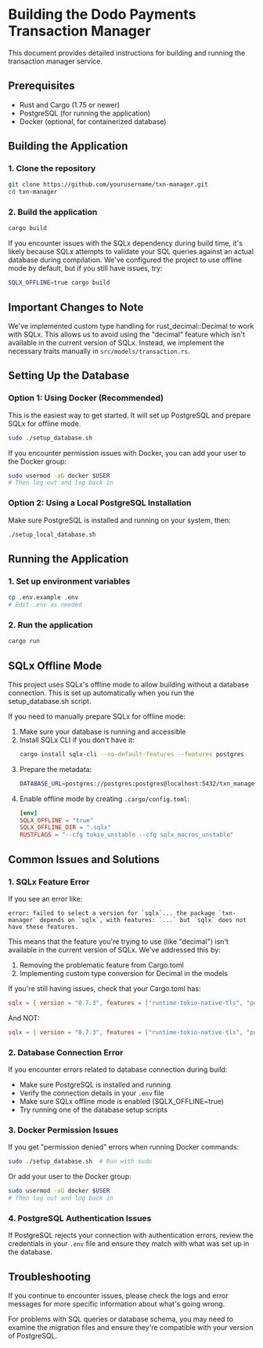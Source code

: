 # Building the Dodo Payments Transaction Manager

This document provides detailed instructions for building and running the transaction manager service.

## Prerequisites

- Rust and Cargo (1.75 or newer)
- PostgreSQL (for running the application)
- Docker (optional, for containerized database)

## Building the Application

### 1. Clone the repository

```bash
git clone https://github.com/yourusername/txn-manager.git
cd txn-manager
```

### 2. Build the application

```bash
cargo build
```

If you encounter issues with the SQLx dependency during build time, it's likely because SQLx attempts to validate your SQL queries against an actual database during compilation. We've configured the project to use offline mode by default, but if you still have issues, try:

```bash
SQLX_OFFLINE=true cargo build
```

## Important Changes to Note

We've implemented custom type handling for rust_decimal::Decimal to work with SQLx. This allows us to avoid using the "decimal" feature which isn't available in the current version of SQLx. Instead, we implement the necessary traits manually in `src/models/transaction.rs`.

## Setting Up the Database

### Option 1: Using Docker (Recommended)

This is the easiest way to get started. It will set up PostgreSQL and prepare SQLx for offline mode.

```bash
sudo ./setup_database.sh
```

If you encounter permission issues with Docker, you can add your user to the Docker group:

```bash
sudo usermod -aG docker $USER
# Then log out and log back in
```

### Option 2: Using a Local PostgreSQL Installation

Make sure PostgreSQL is installed and running on your system, then:

```bash
./setup_local_database.sh
```

## Running the Application

### 1. Set up environment variables

```bash
cp .env.example .env
# Edit .env as needed
```

### 2. Run the application

```bash
cargo run
```

## SQLx Offline Mode

This project uses SQLx's offline mode to allow building without a database connection. This is set up automatically when you run the setup_database.sh script. 

If you need to manually prepare SQLx for offline mode:

1. Make sure your database is running and accessible
2. Install SQLx CLI if you don't have it:
   ```bash
   cargo install sqlx-cli --no-default-features --features postgres
   ```
3. Prepare the metadata:
   ```bash
   DATABASE_URL=postgres://postgres:postgres@localhost:5432/txn_manager cargo sqlx prepare --merged
   ```
4. Enable offline mode by creating `.cargo/config.toml`:
   ```toml
   [env]
   SQLX_OFFLINE = "true"
   SQLX_OFFLINE_DIR = ".sqlx"
   RUSTFLAGS = "--cfg tokio_unstable --cfg sqlx_macros_unstable"
   ```

## Common Issues and Solutions

### 1. SQLx Feature Error

If you see an error like:
```
error: failed to select a version for `sqlx`... the package `txn-manager` depends on `sqlx`, with features: `...` but `sqlx` does not have these features.
```

This means that the feature you're trying to use (like "decimal") isn't available in the current version of SQLx. We've addressed this by:

1. Removing the problematic feature from Cargo.toml
2. Implementing custom type conversion for Decimal in the models

If you're still having issues, check that your Cargo.toml has:
```toml
sqlx = { version = "0.7.3", features = ["runtime-tokio-native-tls", "postgres", "uuid", "chrono", "json", "migrate"] }
```

And NOT:
```toml
sqlx = { version = "0.7.3", features = ["runtime-tokio-native-tls", "postgres", "uuid", "chrono", "json", "migrate", "decimal"] }
```

### 2. Database Connection Error

If you encounter errors related to database connection during build:

- Make sure PostgreSQL is installed and running
- Verify the connection details in your `.env` file
- Make sure SQLx offline mode is enabled (SQLX_OFFLINE=true)
- Try running one of the database setup scripts

### 3. Docker Permission Issues

If you get "permission denied" errors when running Docker commands:

```bash
sudo ./setup_database.sh  # Run with sudo
```

Or add your user to the Docker group:

```bash
sudo usermod -aG docker $USER
# Then log out and log back in
```

### 4. PostgreSQL Authentication Issues

If PostgreSQL rejects your connection with authentication errors, review the credentials in your `.env` file and ensure they match with what was set up in the database.

## Troubleshooting

If you continue to encounter issues, please check the logs and error messages for more specific information about what's going wrong.

For problems with SQL queries or database schema, you may need to examine the migration files and ensure they're compatible with your version of PostgreSQL. 